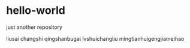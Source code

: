# hello-world
just another repository

liusai changshi
qingshanbugai lvshuichangliu 
mingtianhuigengjiameihao
